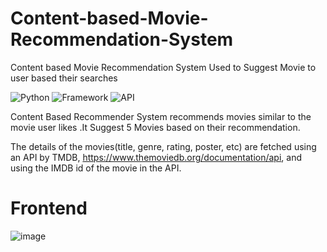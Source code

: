 # Content-based-Movie-Recommendation-System
Content based Movie Recommendation System Used to Suggest Movie to user based their searches

![Python](https://img.shields.io/badge/Python-3.10.4-blueviolet)
![Framework](https://img.shields.io/badge/Framework-streamlit-red)
![API](https://img.shields.io/badge/API-TMDB-fcba03)

Content Based Recommender System recommends movies similar to the movie user likes .It Suggest 5 Movies based on their recommendation.

The details of the movies(title, genre, rating, poster, etc) are fetched using an API by TMDB, https://www.themoviedb.org/documentation/api, and using the IMDB id of the movie in the API.

# Frontend 

![image](https://user-images.githubusercontent.com/84464407/170840259-7396e77e-9a73-48b9-8cda-0ec8784962a1.png)

